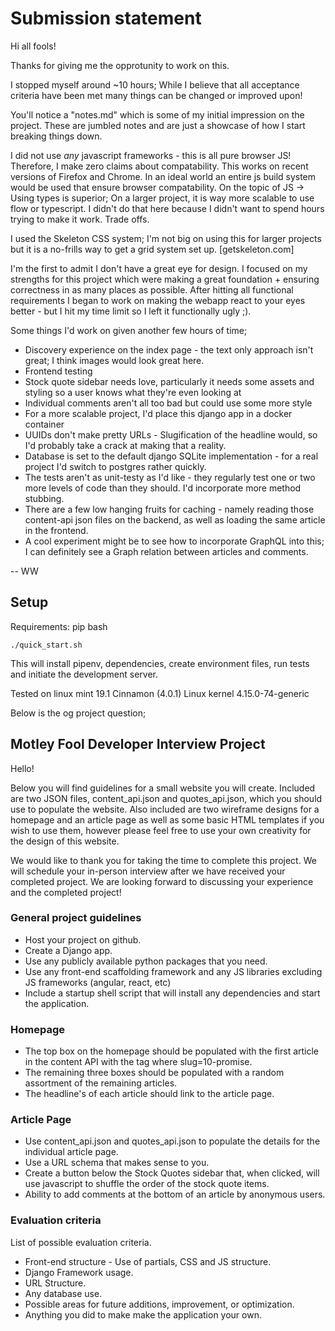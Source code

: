 # Submission statement

Hi all fools!

Thanks for giving me the opprotunity to work on this.

I stopped myself around ~10 hours; While I believe that all acceptance criteria have been met many things can be changed or improved upon!

You'll notice a "notes.md" which is some of my initial impression on the project. These are jumbled notes and are just a showcase of how I start breaking things down.

I did not use _any_ javascript frameworks - this is all pure browser JS! Therefore, I make zero claims about compatability. This works on recent versions of Firefox and Chrome. 
In an ideal world an entire js build system would be used that ensure browser compatability.
On the topic of JS -> Using types is superior; On a larger project, it is way more scalable to use flow or typescript. I didn't do that here because I didn't want to spend hours trying to make it work. Trade offs.


I used the Skeleton CSS system; I'm not big on using this for larger projects but it is a no-frills way to get a grid system set up. [getskeleton.com]


I'm the first to admit I don't have a great eye for design. I focused on my strengths for this project which were making a great foundation + ensuring correctness in as many places as possible. After hitting all functional requirements I began to work on making the webapp react to your eyes better - but I hit my time limit so I left it functionally ugly ;).

Some things I'd work on given another few hours of time;
- Discovery experience on the index page - the text only approach isn't great; I think images would look great here.
- Frontend testing
- Stock quote sidebar needs love, particularly it needs some assets and styling so a user knows what they're even looking at
- Individual comments aren't all too bad but could use some more style
- For a more scalable project, I'd place this django app in a docker container
- UUIDs don't make pretty URLs - Slugification of the headline would, so I'd probably take a crack at making that a reality.
- Database is set to the default django SQLite implementation - for a real project I'd switch to postgres rather quickly.
- The tests aren't as unit-testy as I'd like - they regularly test one or two more levels of code than they should. I'd incorporate more method stubbing.
- There are a few low hanging fruits for caching - namely reading those content-api json files on the backend, as well as loading the same article in the frontend.
- A cool experiment might be to see how to incorporate GraphQL into this; I can definitely see a Graph relation between articles and comments.





--
WW


## Setup

Requirements:
pip
bash

`./quick_start.sh`

This will install pipenv, dependencies, create environment files, run tests and initiate the development server.

Tested on linux mint 19.1 Cinnamon (4.0.1)
Linux kernel 4.15.0-74-generic


Below is the og project question;


## Motley Fool Developer Interview Project

Hello!

Below you will find guidelines for a small website you will create. Included are two JSON files, content_api.json and quotes_api.json, which you should use to populate the website. Also included are two wireframe designs for a homepage and an article page as well as some basic HTML templates if you wish to use them, however please feel free to use your own creativity for the design of this website.

We would like to thank you for taking the time to complete this project. We will schedule your in-person interview after we have received your completed project. We are looking forward to discussing your experience and the completed project!

### General project guidelines
* Host your project on github.
* Create a Django app.
* Use any publicly available python packages that you need.
* Use any front-end scaffolding framework and any JS libraries excluding JS frameworks (angular, react, etc)
* Include a startup shell script that will install any dependencies and start the application.

### Homepage
* The top box on the homepage should be populated with the first article in the content API with the tag where slug=10-promise.
* The remaining three boxes should be populated with a random assortment of the remaining articles.
* The headline's of each article should link to the article page.

### Article Page
* Use content_api.json and quotes_api.json to populate the details for the individual article page.
* Use a URL schema that makes sense to you.
* Create a button below the Stock Quotes sidebar that, when clicked, will use javascript to shuffle the order of the stock quote 
items.
* Ability to add comments at the bottom of an article by anonymous users.

### Evaluation criteria
List of possible evaluation criteria.
* Front-end structure - Use of partials, CSS and JS structure.
* Django Framework usage.
* URL Structure.
* Any database use.
* Possible areas for future additions, improvement, or optimization.
* Anything you did to make make the application your own.

